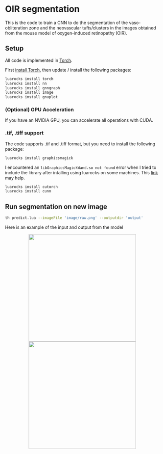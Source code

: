 # OIR segmentation

This is the code to train a CNN to do the segmentation of the vaso-obliteration zone and the neovascular tufts/clusters in the images obtained from the mouse model of oxygen-induced retinopathy (OIR).

## Setup
All code is implemented in [Torch](http://torch.ch/).

First [install Torch](http://torch.ch/docs/getting-started.html#installing-torch), then
update / install the following packages:

```bash
luarocks install torch
luarocks install nn
luarocks install gnngraph
luarocks install image
luarocks install gnuplot
```

### (Optional) GPU Acceleration

If you have an NVIDIA GPU, you can accelerate all operations with CUDA.

### .tif, .tiff support
The code supports .tif and .tiff format, but you need to install the following package:

```bash
luarocks install graphicsmagick
```
I encountered an `libGraphicsMagickWand.so not found` error when I tried to include the library after intalling using luarocks on some machines. This [link](https://github.com/eladhoffer/ImageNet-Training/issues/5) may help.

```bash
luarocks install cutorch
luarocks install cunn
```
## Run segmentation on new image

```bash
th predict.lua --imageFile 'image/raw.png' --outputdir 'output'
```

Here is an example of the input and output from the model
<div align='center'>
  <img src='image/raw.png' height='350px'>
  <img src='output/predict.png' height="350px">
</div>
